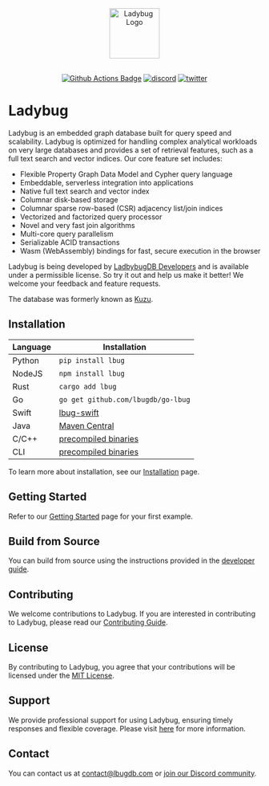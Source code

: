 <div align="center">
  <picture>
    <source srcset="https://lbugdb.com/img/lbug-logo-dark.png" media="(prefers-color-scheme: dark)">
    <img src="https://lbugdb.com/img/lbug-logo.png" height="100" alt="Ladybug Logo">
  </picture>
</div>

<br>

<p align="center">
  <a href="https://github.com/LadybugDB/ladybug/actions">
    <img src="https://github.com/LadybugDB/ladybug/actions/workflows/ci-workflow.yml/badge.svg?branch=master" alt="Github Actions Badge"></a>
  <a href="https://discord.gg/VtX2gw9Rug">
    <img src="https://img.shields.io/discord/1196510116388806837?logo=discord" alt="discord" /></a>
  <a href="https://twitter.com/lbugdb">
    <img src="https://img.shields.io/badge/follow-@lbugdb-1DA1F2?logo=twitter" alt="twitter"></a>
</p>

# Ladybug
Ladybug is an embedded graph database built for query speed and scalability. Ladybug is optimized for handling complex analytical workloads
on very large databases and provides a set of retrieval features, such as a full text search and vector indices. Our core feature set includes:

- Flexible Property Graph Data Model and Cypher query language
- Embeddable, serverless integration into applications
- Native full text search and vector index
- Columnar disk-based storage
- Columnar sparse row-based (CSR) adjacency list/join indices
- Vectorized and factorized query processor
- Novel and very fast join algorithms
- Multi-core query parallelism
- Serializable ACID transactions
- Wasm (WebAssembly) bindings for fast, secure execution in the browser

Ladybug is being developed by [LadbybugDB Developers](https://github.com/LadybugDB) and
is available under a permissible license. So try it out and help us make it better! We welcome your feedback and feature requests.

The database was formerly known as [Kuzu](https://github.com/kuzudb/kuzu).

## Installation

| Language | Installation                                                           |
| -------- |------------------------------------------------------------------------|
| Python   | `pip install lbug`                                                     |
| NodeJS   | `npm install lbug`                                                     |
| Rust     | `cargo add lbug`                                                       |
| Go       | `go get github.com/lbugdb/go-lbug`                                     |
| Swift    | [lbug-swift](https://github.com/lbugdb/lbug-swift)                     |
| Java     | [Maven Central](https://central.sonatype.com/artifact/com.lbugdb/lbug) |
| C/C++    | [precompiled binaries](https://github.com/LadybugDB/ladybug/releases/latest) |
| CLI      | [precompiled binaries](https://github.com/LadybugDB/ladybug/releases/latest) |

To learn more about installation, see our [Installation](https://docs.ladybugdb.com/installation) page.

## Getting Started

Refer to our [Getting Started](https://docs.ladybugdb.com/get-started/) page for your first example.

## Build from Source

You can build from source using the instructions provided in the [developer guide](https://docs.ladybugdb.com/developer-guide).

## Contributing
We welcome contributions to Ladybug. If you are interested in contributing to Ladybug, please read our [Contributing Guide](CONTRIBUTING.md).

## License
By contributing to Ladybug, you agree that your contributions will be licensed under the [MIT License](LICENSE).

## Support
We provide professional support for using Ladybug, ensuring timely responses and flexible coverage. Please visit [here](https://lbugdb.com/#support)
for more information.

## Contact
You can contact us at [contact@lbugdb.com](mailto:contact@lbugdb.com) or [join our Discord community](https://discord.gg/VtX2gw9Rug).

